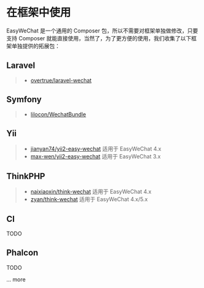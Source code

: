 # 在框架中使用

EasyWeChat 是一个通用的 Composer 包，所以不需要对框架单独做修改，只要支持 Composer 就能直接使用，当然了，为了更方便的使用，我们收集了以下框架单独提供的拓展包：

## Laravel

>  - [overtrue/laravel-wechat](https://github.com/overtrue/laravel-wechat)


## Symfony

>  - [lilocon/WechatBundle](https://github.com/lilocon/WechatBundle)

## Yii

> - [jianyan74/yii2-easy-wechat](https://github.com/jianyan74/yii2-easy-wechat) 适用于 EasyWeChat 4.x 
> - [max-wen/yii2-easy-wechat](https://github.com/max-wen/yii2-easy-wechat) 适用于 EasyWeChat 3.x 

## ThinkPHP

>  - [naixiaoxin/think-wechat](https://github.com/qiqizjl/think-wechat) 适用于 EasyWeChat 4.x
>  - [zyan/think-wechat](https://github.com/aa24615/think-wechat) 适用于 EasyWeChat 4.x/5.x

## CI

TODO

## Phalcon

TODO

... more

